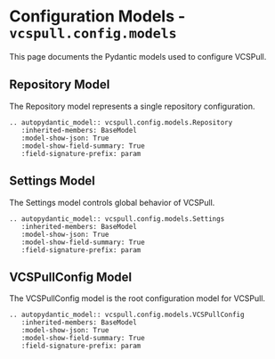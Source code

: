 # Configuration Models - `vcspull.config.models`

This page documents the Pydantic models used to configure VCSPull.

## Repository Model

The Repository model represents a single repository configuration.

```{eval-rst}
.. autopydantic_model:: vcspull.config.models.Repository
   :inherited-members: BaseModel
   :model-show-json: True
   :model-show-field-summary: True
   :field-signature-prefix: param
```

## Settings Model

The Settings model controls global behavior of VCSPull.

```{eval-rst}
.. autopydantic_model:: vcspull.config.models.Settings
   :inherited-members: BaseModel
   :model-show-json: True
   :model-show-field-summary: True
   :field-signature-prefix: param
```

## VCSPullConfig Model

The VCSPullConfig model is the root configuration model for VCSPull.

```{eval-rst}
.. autopydantic_model:: vcspull.config.models.VCSPullConfig
   :inherited-members: BaseModel
   :model-show-json: True
   :model-show-field-summary: True
   :field-signature-prefix: param
``` 